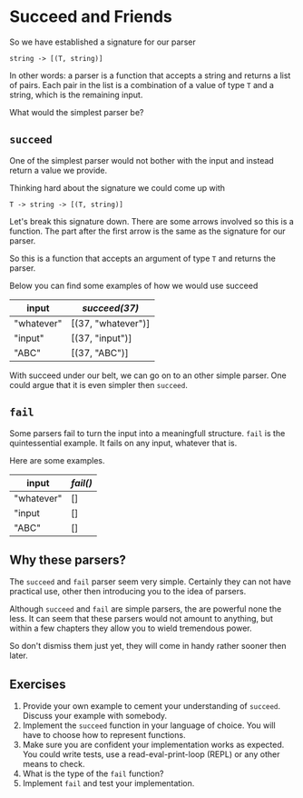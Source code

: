 # Succeed and Friends
So we have established a signature for our parser

```
string -> [(T, string)]
```

In other words: a parser is a function that accepts a string and returns a list of pairs. Each pair in the list is a combination of a value of type `T` and a string, which is the remaining input.

What would the simplest parser be?

## `succeed`
One of the simplest parser would not bother with the input and instead return a value we provide.

Thinking hard about the signature we could come up with

```
T -> string -> [(T, string)]
```

Let's break this signature down. There are some arrows involved so this is a function. The part after the first arrow is the same as the signature for our parser.

So this is a function that accepts an argument of type `T` and returns the parser.

Below you can find some examples of how we would use succeed

| input      | *succeed(37)*      |
|------------|--------------------|
| "whatever" | [(37, "whatever")] |
| "input"    | [(37, "input")]    |
| "ABC"      | [(37, "ABC")]      |


With succeed under our belt, we can go on to an other simple parser. One could argue that it is even simpler then `succeed`.

## `fail`
Some parsers fail to turn the input into a meaningfull structure. `fail` is the quintessential example. It fails on any input, whatever that is.

Here are some examples.

| input      | *fail()* |
|------------|----------|
| "whatever" | []       |
| "input     | []       |
| "ABC"      | []       |

## Why these parsers?
The `succeed` and `fail` parser seem very simple. Certainly they can not have practical use, other then introducing you to the idea of parsers.

Although `succeed` and `fail` are simple parsers, the are powerful none the less. It can seem that these parsers would not amount to anything, but within a few chapters they allow you to wield tremendous power.

So don't dismiss them just yet, they will come in handy rather sooner then later.

## Exercises
1. Provide your own example to cement your understanding of `succeed`. Discuss your example with somebody.
2. Implement the `succeed` function in your language of choice. You will have to choose how to represent functions.
3. Make sure you are confident your implementation works as expected. You could write tests, use a read-eval-print-loop (REPL) or any other means to check.
4. What is the type of the `fail` function?
5. Implement `fail` and test your implementation. 
